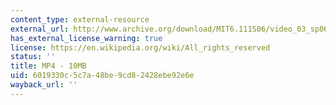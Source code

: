 ```yaml
---
content_type: external-resource
external_url: http://www.archive.org/download/MIT6.111S06/video_03_sp06-220k.mp4
has_external_license_warning: true
license: https://en.wikipedia.org/wiki/All_rights_reserved
status: ''
title: MP4 - 10MB
uid: 6019330c-5c7a-48be-9cd8-2428ebe92e6e
wayback_url: ''
---
```

